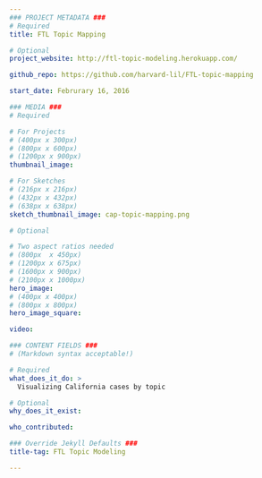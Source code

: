 ```yaml
---
### PROJECT METADATA ###
# Required
title: FTL Topic Mapping

# Optional
project_website: http://ftl-topic-modeling.herokuapp.com/

github_repo: https://github.com/harvard-lil/FTL-topic-mapping

start_date: Februrary 16, 2016

### MEDIA ###
# Required

# For Projects
# (400px x 300px)
# (800px x 600px)
# (1200px x 900px)
thumbnail_image:

# For Sketches
# (216px x 216px)
# (432px x 432px)
# (638px x 638px)
sketch_thumbnail_image: cap-topic-mapping.png

# Optional

# Two aspect ratios needed
# (800px  x 450px)
# (1200px x 675px)
# (1600px x 900px)
# (2100px x 1000px)
hero_image:
# (400px x 400px)
# (800px x 800px)
hero_image_square:

video:

### CONTENT FIELDS ###
# (Markdown syntax acceptable!)

# Required
what_does_it_do: >
  Visualizing California cases by topic

# Optional
why_does_it_exist:

who_contributed:

### Override Jekyll Defaults ###
title-tag: FTL Topic Modeling

---
```

